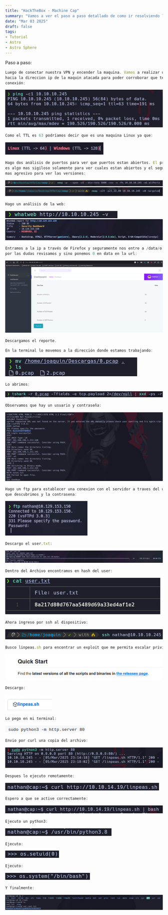 ```yaml
---
title: "HackTheBox - Machine Cap"
summary: "Vamos a ver el paso a paso detallado de como ir resolviendo la maquina:"
date: "Mar 03 2025"
draft: false
tags:
- Tutorial
- Astro
- Astro Sphere
---
```


Paso a paso:
```js
Luego de conectar nuestra VPN y encender la maquina. Vamos a realizar un ping 
hacia la direccion ip de la maquin atacada para poder corroborar que tenemos
conexión:
```
![Test Relative Image](./imagen.png)

```js
Como el TTL es 63 podríamos decir que es una maquina Linux ya que:
```
![Test Relative Image](./imagen2.png)

```js
Hago dos análisis de puertos para ver que puertos estan abiertos. El primero 
es algo mas sigiloso solamente para ver cuales estan abiertos y el segundo es
mas agresivo para ver las versiones:
```
![Test Relative Image](./imagen3.png)
![Test Relative Image](./imagen4.png)

```js
Hago un análisis de la web:
```
![Test Relative Image](./imagen5.png)
![Test Relative Image](./imagen6.png)

```js
Entramos a la ip a través de Firefox y seguramente nos entre a /data/o pero 
por las dudas revisamos y sino ponemos 0 en data en la url:
```
![Test Relative Image](./imagen7.png)

```js
Descargamos el reporte.
```

```js
En la terminal lo movemos a la dirección donde estamos trabajando:
```
![Test Relative Image](./imagen8.png)

```js
Lo abrimos:
```
![Test Relative Image](./imagen9.png)

```js
Observamos que hay un usuario y contraseña:
```
![Test Relative Image](./imagen10.png)

```js
Hago un ftp para establecer una conexion con el servidor a traves del usuario 
que descubrimos y la contrasena:
```
![Test Relative Image](./imagen11.png)

```js
Descargo el user.txt:
```
![Test Relative Image](./imagen12.png)

```js
Dentro del Archivo encontramos en hash del user:
```
![Test Relative Image](./imagen13.png)


```js
Ahora ingreso por ssh al dispositivo:
```
![Test Relative Image](./imagen14.png)

```js
Busco linpeas.sh para encontrar un exploit que me permita escalar privilegios:
```
![Test Relative Image](./imagen15.png)

```js
Descargo:
```
![Test Relative Image](./imagen16.png)

```js
Lo pego en mi terminal:
```
![Test Relative Image](./imagen17.png)

```js
Envio por curl una copia del archivo:
```
![Test Relative Image](./imagen18.png)

```js
Despues lo ejecuto remotamente:
```
![Test Relative Image](./imagen19.png)

```js
Espero a que se active correctamente:
```
![Test Relative Image](./imagen20.png)

```js
Ejecuto un python3:
```
![Test Relative Image](./imagen21.png)

```js
Ejecuto:
```
![Test Relative Image](./imagen22.png)

```js
Ejecuto:
```
![Test Relative Image](./imagen23.png)

```js
Y finalmente:
```
![Test Relative Image](./imagen24.png)













